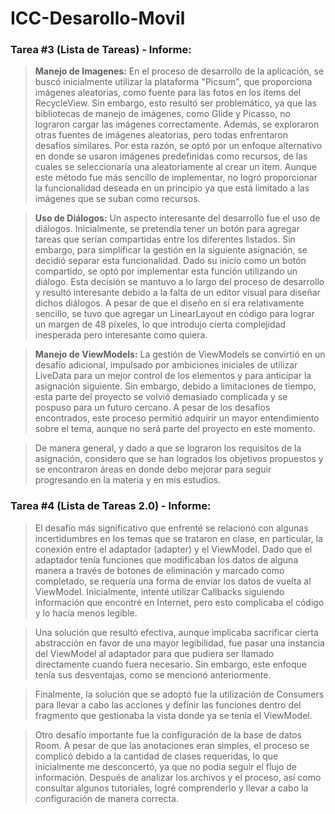 # ICC-Desarollo-Movil

### Tarea #3 (Lista de Tareas) - Informe:
>**Manejo de Imagenes:**
En el proceso de desarrollo de la aplicación, se buscó inicialmente utilizar la plataforma "Picsum", que proporciona imágenes aleatorias, como fuente para las fotos en los ítems del RecycleView. Sin embargo, esto resultó ser problemático, ya que las bibliotecas de manejo de imágenes, como Glide y Picasso, no lograron cargar las imágenes correctamente. Además, se exploraron otras fuentes de imágenes aleatorias, pero todas enfrentaron desafíos similares. Por esta razón, se optó por un enfoque alternativo en donde se usaron imágenes predefinidas como recursos, de las cuales se seleccionaría una aleatoriamente al crear un item. Aunque este método fue más sencillo de implementar, no logró proporcionar la funcionalidad deseada en un principio ya que está limitado a las imágenes que se suban como recursos.

>**Uso de Diálogos:**
Un aspecto interesante del desarrollo fue el uso de diálogos. Inicialmente, se pretendía tener un botón para agregar tareas que serían compartidas entre los diferentes listados. Sin embargo, para simplificar la gestión en la siguiente asignación, se decidió separar esta funcionalidad. Dado su inicio como un botón compartido, se optó por implementar esta función utilizando un diálogo. Esta decisión se mantuvo a lo largo del proceso de desarrollo y resultó interesante debido a la falta de un editor visual para diseñar dichos diálogos. A pesar de que el diseño en sí era relativamente sencillo, se tuvo que agregar un LinearLayout en código para lograr un margen de 48 píxeles, lo que introdujo cierta complejidad inesperada pero interesante como quiera.

>**Manejo de ViewModels:**
La gestión de ViewModels se convirtió en un desafío adicional, impulsado por ambiciones iniciales de utilizar LiveData para un mejor control de los elementos y para anticipar la asignación siguiente. Sin embargo, debido a limitaciones de tiempo, esta parte del proyecto se volvió demasiado complicada y se pospuso para un futuro cercano. A pesar de los desafíos encontrados, este proceso permitió adquirir un mayor entendimiento sobre el tema, aunque no será parte del proyecto en este momento.

>De manera general, y dado a que se lograron los requisitos de la asignación, considero que se han logrados los objetivos propuestos y se encontraron áreas en donde debo mejorar para seguir progresando en la materia y en mis estudios.

### Tarea #4 (Lista de Tareas 2.0) - Informe:
>El desafío más significativo que enfrenté se relacionó con algunas incertidumbres en los temas que se trataron en clase, en particular, la conexión entre el adaptador (adapter) y el ViewModel. Dado que el adaptador tenía funciones que modificaban los datos de alguna manera a través de botones de eliminación y marcado como completado, se requería una forma de enviar los datos de vuelta al ViewModel. Inicialmente, intenté utilizar Callbacks siguiendo información que encontré en Internet, pero esto complicaba el código y lo hacía menos legible.

>Una solución que resultó efectiva, aunque implicaba sacrificar cierta abstracción en favor de una mayor legibilidad, fue pasar una instancia del ViewModel al adaptador para que pudiera ser llamado directamente cuando fuera necesario. Sin embargo, este enfoque tenía sus desventajas, como se mencionó anteriormente.

>Finalmente, la solución que se adoptó fue la utilización de Consumers para llevar a cabo las acciones y definir las funciones dentro del fragmento que gestionaba la vista donde ya se tenía el ViewModel.

>Otro desafío importante fue la configuración de la base de datos Room. A pesar de que las anotaciones eran simples, el proceso se complicó debido a la cantidad de clases requeridas, lo que inicialmente me desconcertó, ya que no podía seguir el flujo de información. Después de analizar los archivos y el proceso, así como consultar algunos tutoriales, logré comprenderlo y llevar a cabo la configuración de manera correcta.
